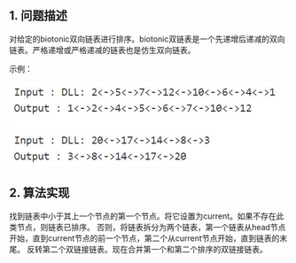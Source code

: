 ## 1. 问题描述

对给定的biotonic双向链表进行排序。biotonic双链表是一个先递增后递减的双向链表。严格递增或严格递减的链表也是仿生双向链表。

示例：

<img src="../assets/SortThe_BiotonicDoublyLinkedList.png">

## 2. 算法实现

找到链表中小于其上一个节点的第一个节点。将它设置为current。如果不存在此类节点，则链表已排序。
否则，将链表拆分为两个链表，第一个链表从head节点开始，直到current节点的前一个节点，第二个从current节点开始，直到链表的末尾。
反转第二个双链接链表。现在合并第一个和第二个排序的双链接链表。